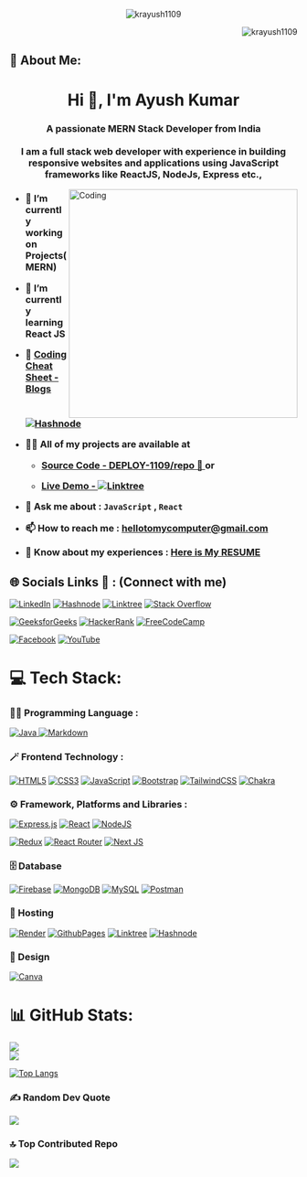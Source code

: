 <p align="middle" > <img src="https://fiverr-res.cloudinary.com/images/t_main1,q_auto,f_auto,q_auto,f_auto/gigs/168257270/original/f78696dbacb2929525009ef4f3380f8ebdee8bab/develop-mern-stack-application.jpg" alt="krayush1109" /> </p>

<p align="right" > <img src="https://komarev.com/ghpvc/?username=krayush1109&label=Profile%20views&color=0e75b6&style=flat" alt="krayush1109" /> </p>

## 💫 About Me:
<h1 align="center">Hi 👋, I'm Ayush Kumar</h1>
<h3 align="center">A passionate <strong> MERN Stack </strong>Developer from India </br></br>I am a full stack web developer with experience in building responsive websites and applications using JavaScript frameworks like ReactJS, NodeJs, Express etc., </h3>

<img align="right" alt="Coding" width="400" src="https://media.tenor.com/UttC4AITYR4AAAAd/full-stack-developer.gif" >
<h3 align="left">

- 🔭 I’m currently working on **Projects(MERN)** </p>

- 🌱 I’m currently learning **React JS**

- 📝 [Coding Cheat Sheet - **Blogs** ![Hashnode](https://img.shields.io/badge/Hashnode-2962FF?style=for-the-badge&logo=hashnode&logoColor=white&style) ](https://hashnode.com/@krayush1109)

- 👨‍💻 All of my projects are available at 

  - **<a href='https://github.com/orgs/DEPLOY-1109/repositories' target='_blank' > Source Code - DEPLOY-1109/repo 🔗 </a>** or 
  
  - [**Live Demo** - ![Linktree](https://img.shields.io/badge/linktree-39E09B?style=for-the-badge&logo=linktree&logoColor=white&style)](https://linktr.ee/krayush1109)

- 💬 Ask me about : `JavaScript` , `React`

- 📫 How to reach me : **hellotomycomputer@gmail.com**

- 📄 Know about my experiences : [**Here is My RESUME**](https://drive.google.com/file/d/13QY3JJZzrcWrTs3J1ry75XNN8Ag8xa7r/view?usp=sharing)

</h3>

## 🌐 Socials Links 🔗 : (Connect with me)
[![LinkedIn](https://img.shields.io/badge/LinkedIn-%230077B5.svg?logo=linkedin&logoColor=white)](https://linkedin.com/in/krayush1109) [![Hashnode](https://img.shields.io/badge/Hashnode-2962FF?style=for-the-badge&logo=hashnode&logoColor=white&style)](https://hashnode.com/@krayush1109) [![Linktree](https://img.shields.io/badge/linktree-39E09B?style=for-the-badge&logo=linktree&logoColor=white&style)](https://linktr.ee/krayush1109) [![Stack Overflow](https://img.shields.io/badge/-Stackoverflow-FE7A16?logo=stack-overflow&logoColor=white)](https://stackoverflow.com/users/20222152) 

[![GeeksforGeeks](https://img.shields.io/badge/GeeksforGeeks-298D46?style=for-the-badge&logo=geeksforgeeks&logoColor=white&style=flat)](https://auth.geeksforgeeks.org/user/hellotoayush) [![HackerRank](https://img.shields.io/badge/-Hackerrank-2EC866?style=for-the-badge&logo=HackerRank&logoColor=white&style=flat)](https://www.hackerrank.com/hellotoayush) [![FreeCodeCamp](https://img.shields.io/badge/Freecodecamp-%23123.svg?&style=for-the-badge&logo=freecodecamp&logoColor=green&style)](https://www.freecodecamp.org/krayush1109)

[![Facebook](https://img.shields.io/badge/Facebook-%231877F2.svg?logo=Facebook&logoColor=white)](https://facebook.com/krayush1109) [![YouTube](https://img.shields.io/badge/YouTube-%23FF0000.svg?logo=YouTube&logoColor=white)](https://youtube.com/@techforyouth6279) 

# 💻 Tech Stack:
### 👨‍💻 Programming Language :  
[![Java](https://img.shields.io/badge/java-%23ED8B00.svg?style=for-the-badge&logo=openjdk&logoColor=white) ![Markdown](https://img.shields.io/badge/markdown-%23000000.svg?style=for-the-badge&logo=markdown&logoColor=white)](#)


### 🪄 Frontend Technology :  
[![HTML5](https://img.shields.io/badge/html5-%23E34F26.svg?style=for-the-badge&logo=html5&logoColor=white)](#) [![CSS3](https://img.shields.io/badge/css3-%231572B6.svg?style=for-the-badge&logo=css3&logoColor=white)](#) [![JavaScript](https://img.shields.io/badge/javascript-%23323330.svg?style=for-the-badge&logo=javascript&logoColor=%23F7DF1E)](#)  [![Bootstrap](https://img.shields.io/badge/bootstrap-%238511FA.svg?style=for-the-badge&logo=bootstrap&logoColor=white)](#) [![TailwindCSS](https://img.shields.io/badge/tailwindcss-%2338B2AC.svg?style=for-the-badge&logo=tailwind-css&logoColor=white)](#) [![Chakra](https://img.shields.io/badge/chakra-%234ED1C5.svg?style=for-the-badge&logo=chakraui&logoColor=white)](#)

### ⚙️ Framework, Platforms and Libraries :  

[![Express.js](https://img.shields.io/badge/express.js-%23404d59.svg?style=for-the-badge&logo=express&logoColor=%2361DAFB)](#) [![React](https://img.shields.io/badge/react-%2320232a.svg?style=for-the-badge&logo=react&logoColor=%2361DAFB)](#) [![NodeJS](https://img.shields.io/badge/node.js-6DA55F?style=for-the-badge&logo=node.js&logoColor=white)](#)

[![Redux](https://img.shields.io/badge/redux-%23593d88.svg?style=for-the-badge&logo=redux&logoColor=white)](#) [![React Router](https://img.shields.io/badge/React_Router-CA4245?style=for-the-badge&logo=react-router&logoColor=white)](#) [![Next JS](https://img.shields.io/badge/Next-black?style=for-the-badge&logo=next.js&logoColor=white)](#)

### 🗄️ Database
[![Firebase](https://img.shields.io/badge/firebase-%23039BE5.svg?style=for-the-badge&logo=firebase)](#)  [![MongoDB](https://img.shields.io/badge/MongoDB-%234ea94b.svg?style=for-the-badge&logo=mongodb&logoColor=white)](#) [![MySQL](https://img.shields.io/badge/mysql-%2300000f.svg?style=for-the-badge&logo=mysql&logoColor=white)](#) [![Postman](https://img.shields.io/badge/Postman-FF6C37?style=for-the-badge&logo=postman&logoColor=white)](#)

### 🚀 Hosting 
[![Render](https://img.shields.io/badge/Render-%46E3B7.svg?style=for-the-badge&logo=render&logoColor=white)](#) [![GithubPages](https://img.shields.io/badge/github%20pages-121013?style=for-the-badge&logo=github&logoColor=white)](#) [![Linktree](https://img.shields.io/badge/linktree-39E09B?style=for-the-badge&logo=linktree&logoColor=white)](#) [![Hashnode](https://img.shields.io/badge/Hashnode-2962FF?style=for-the-badge&logo=hashnode&logoColor=white)](#)


### 🎨 Design 
[![Canva](https://img.shields.io/badge/Canva-%2300C4CC.svg?style=for-the-badge&logo=Canva&logoColor=white)](#)


# 📊 GitHub Stats:
![](https://github-readme-stats.vercel.app/api?username=krayush1109&theme=merko&hide_border=false&include_all_commits=true&count_private=true)<br/>
![](https://github-readme-streak-stats.herokuapp.com/?user=krayush1109&theme=dark&hide_border=false)<br/>

<!-- ![](https://github-readme-stats.vercel.app/api/top-langs/?username=krayush1109&theme=dark&hide_border=false&include_all_commits=true&count_private=true&layout=compact) -->

[![Top Langs](https://github-readme-stats-git-masterrstaa-rickstaa.vercel.app/api/top-langs/?username=krayush1109&theme=dark)](#)

### ✍️ Random Dev Quote
![](https://quotes-github-readme.vercel.app/api?type=horizontal&theme=radical)

### 🔝 Top Contributed Repo
![](https://github-contributor-stats.vercel.app/api?username=krayush1109&limit=5&theme=dark&combine_all_yearly_contributions=true)
